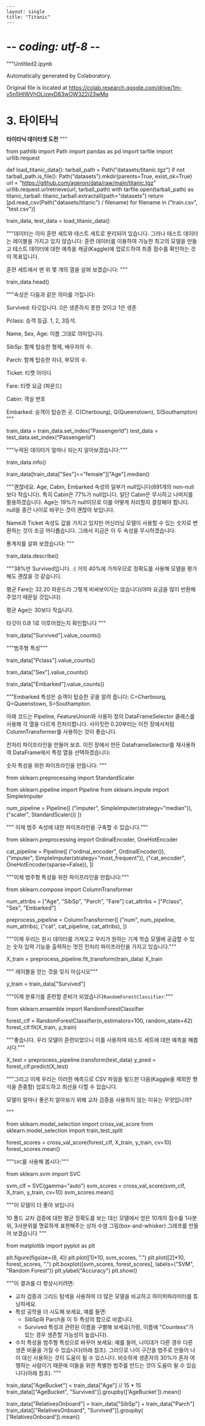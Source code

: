 ```
---
layout: single
title: "Titanic"
---
```

# -*- coding: utf-8 -*-
"""Untitled2.ipynb

Automatically generated by Colaboratory.

Original file is located at
    https://colab.research.google.com/drive/1m-v5n5HIWVhOLjzeyD83wOW322j23wMq

# 3. 타이타닉

**타이타닉 데이터셋 도전**
"""

from pathlib import Path
import pandas as pd
import tarfile
import urllib.request

def load_titanic_data():
    tarball_path = Path("datasets/titanic.tgz")
    if not tarball_path.is_file():
        Path("datasets").mkdir(parents=True, exist_ok=True)
        url = "https://github.com/ageron/data/raw/main/titanic.tgz"
        urllib.request.urlretrieve(url, tarball_path)
        with tarfile.open(tarball_path) as titanic_tarball:
            titanic_tarball.extractall(path="datasets")
    return [pd.read_csv(Path("datasets/titanic") / filename)
            for filename in ("train.csv", "test.csv")]

train_data, test_data = load_titanic_data()

"""데이터는 이미 훈련 세트와 테스트 세트로 분리되어 있습니다. 그러나 테스트 데이터는 레이블을 가지고 있지 않습니다: 훈련 데이터를 이용하여 가능한 최고의 모델을 만들고 테스트 데이터에 대한 예측을 캐글(Kaggle)에 업로드하여 최종 점수를 확인하는 것이 목표입니다.

훈련 세트에서 맨 위 몇 개의 열을 살펴 보겠습니다:
"""

train_data.head()

"""속성은 다음과 같은 의미를 가집니다:

Survived: 타깃입니다. 0은 생존하지 못한 것이고 1은 생존

Pclass: 승객 등급. 1, 2, 3등석.

Name, Sex, Age: 이름 그대로 의미입니다.

SibSp: 함께 탑승한 형제, 배우자의 수.

Parch: 함께 탑승한 자녀, 부모의 수.

Ticket: 티켓 아이디

Fare: 티켓 요금 (파운드)

Cabin: 객실 번호

Embarked: 승객이 탑승한 곳. C(Cherbourg), Q(Queenstown), S(Southampton)
"""

train_data = train_data.set_index("PassengerId")
test_data = test_data.set_index("PassengerId")

"""누락된 데이터가 얼마나 되는지 알아보겠습니다:"""

train_data.info()

train_data[train_data["Sex"]=="female"]["Age"].median()

"""괜찮네요. Age, Cabin, Embarked 속성의 일부가 null입니다(891개의 non-null 보다 작습니다). 특히 Cabin은 77%가 null입니다. 일단 Cabin은 무시하고 나머지를 활용하겠습니다. Age는 19%가 null이므로 이를 어떻게 처리할지 결정해야 합니다. null을 중간 나이로 바꾸는 것이 괜찮아 보입니다.

Name과 Ticket 속성도 값을 가지고 있지만 머신러닝 모델이 사용할 수 있는 숫자로 변환하는 것이 조금 까다롭습니다. 그래서 지금은 이 두 속성을 무시하겠습니다.

통계치를 살펴 보겠습니다:
"""

train_data.describe()

"""38%만 Survived입니다. :( 거의 40%에 가까우므로 정확도를 사용해 모델을 평가해도 괜찮을 것 같습니다.

평균 Fare는 32.20 파운드라 그렇게 비싸보이지는 않습니다(아마 요금을 많이 반환해 주었기 때문일 것입니다)

평균 Age는 30보다 작습니다.

타깃이 0과 1로 이루어졌는지 확인합니다
"""

train_data["Survived"].value_counts()

"""범주형 특성"""

train_data["Pclass"].value_counts()

train_data["Sex"].value_counts()

train_data["Embarked"].value_counts()

"""Embarked 특성은 승객이 탑승한 곳을 알려 줍니다: C=Cherbourg, Q=Queenstown, S=Southampton.

아래 코드는 Pipeline, FeatureUnion와 사용자 정의 DataFrameSelector 클래스를 사용해 각 열을 다르게 전처리합니다. 사이킷런 0.20부터는 이전 장에서처럼 ColumnTransformer를 사용하는 것이 좋습니다.

전처리 파이프라인을 만들어 보죠. 이전 장에서 만든 DataframeSelector를 재사용하여 DataFrame에서 특정 열을 선택하겠습니다:

숫자 특성을 위한 파이프라인을 만듭니다:
"""

from sklearn.preprocessing import StandardScaler

from sklearn.pipeline import Pipeline
from sklearn.impute import SimpleImputer

num_pipeline = Pipeline([
        ("imputer", SimpleImputer(strategy="median")),
        ("scaler", StandardScaler())
    ])

"""
이제 범주 속성에 대한 파이프라인을 구축할 수 있습니다."""

from sklearn.preprocessing import OrdinalEncoder, OneHotEncoder

cat_pipeline = Pipeline([
        ("ordinal_encoder", OrdinalEncoder()),    
        ("imputer", SimpleImputer(strategy="most_frequent")),
        ("cat_encoder", OneHotEncoder(sparse=False)),
    ])

"""이제 범주형 특성을 위한 파이프라인을 만듭니다:"""

from sklearn.compose import ColumnTransformer

num_attribs = ["Age", "SibSp", "Parch", "Fare"]
cat_attribs = ["Pclass", "Sex", "Embarked"]

preprocess_pipeline = ColumnTransformer([
        ("num", num_pipeline, num_attribs),
        ("cat", cat_pipeline, cat_attribs),
    ])

"""이제 우리는 원시 데이터를 가져오고 우리가 원하는 기계 학습 모델에 공급할 수 있는 숫자 입력 기능을 출력하는 멋진 전처리 파이프라인을 가지고 있습니다."""

X_train = preprocess_pipeline.fit_transform(train_data)
X_train

"""
레이블을 얻는 것을 잊지 마십시오"""

y_train = train_data["Survived"]

"""이제 분류기를 훈련할 준비가 되었습니다`RandomForestClassifier`:"""

from sklearn.ensemble import RandomForestClassifier

forest_clf = RandomForestClassifier(n_estimators=100, random_state=42)
forest_clf.fit(X_train, y_train)

"""좋습니다. 우리 모델이 훈련되었으니 이를 사용하여 테스트 세트에 대한 예측을 해봅시다."""

X_test = preprocess_pipeline.transform(test_data)
y_pred = forest_clf.predict(X_test)

"""그리고 이제 우리는 이러한 예측으로 CSV 파일을 빌드한 다음(Kaggle을 제외한 형식을 존중함) 업로드하고 최선을 다할 수 있습니다.

모델이 얼마나 좋은지 알아보기 위해 교차 검증을 사용하지 않는 이유는 무엇입니까?



"""

from sklearn.model_selection import cross_val_score
from sklearn.model_selection import train_test_split

forest_scores = cross_val_score(forest_clf, X_train, y_train, cv=10)
forest_scores.mean()

"""`SVC`를 사용해 봅시다:"""

from sklearn.svm import SVC

svm_clf = SVC(gamma="auto")
svm_scores = cross_val_score(svm_clf, X_train, y_train, cv=10)
svm_scores.mean()

"""이 모델이 더 좋아 보입니다

10 폴드 교차 검증에 대한 평균 정확도를 보는 대신 모델에서 얻은 10개의 점수를 1사분위, 3사분위를 명료하게 표현해주는 상자 수염 그림(box-and-whisker) 그래프를 만들어 보겠습니다
"""

from matplotlib import pyplot as plt

plt.figure(figsize=(8, 4))
plt.plot([1]*10, svm_scores, ".")
plt.plot([2]*10, forest_scores, ".")
plt.boxplot([svm_scores, forest_scores], labels=("SVM", "Random Forest"))
plt.ylabel("Accuracy")
plt.show()

"""이 결과를 더 향상시키려면:

* 교차 검증과 그리드 탐색을 사용하여 더 많은 모델을 비교하고 하이퍼파라미터를 튜닝하세요.
* 특성 공학을 더 시도해 보세요, 예를 들면:
  * SibSp와 Parch을 이 두 특성의 합으로 바꿉니다.
  * Survived 특성과 관련된 이름을 구별해 보세요(가령, 이름에 "Countess"가 있는 경우 생존할 가능성이 높습니다).
* 수치 특성을 범주형 특성으로 바꾸어 보세요: 예를 들어, 나이대가 다른 경우 다른 생존 비율을 가질 수 있습니다(아래 참조). 그러므로 나이 구간을 범주로 만들어 나이 대신 사용하는 것이 도움이 될 수 있스니다. 비슷하게 생존자의 30%가 혼자 여행하는 사람이기 때문에 이들을 위한 특별한 범주를 만드는 것이 도움이 될 수 있습니다(아래 참조).
"""

train_data["AgeBucket"] = train_data["Age"] // 15 * 15
train_data[["AgeBucket", "Survived"]].groupby(['AgeBucket']).mean()

train_data["RelativesOnboard"] = train_data["SibSp"] + train_data["Parch"]
train_data[["RelativesOnboard", "Survived"]].groupby(
    ['RelativesOnboard']).mean()
